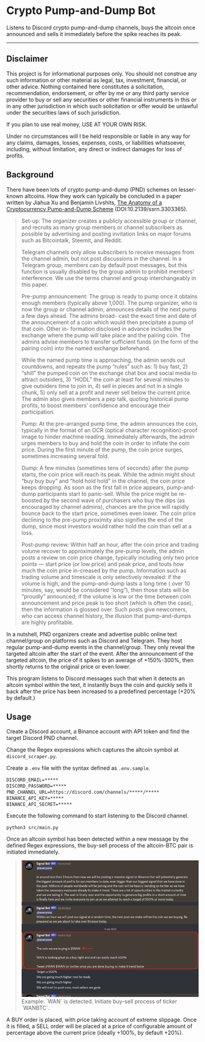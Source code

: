 # Crypto Pump-and-Dump Bot

Listens to Discord crypto pump-and-dump channels, buys the altcoin once announced and sells it immediately before the spike reaches its peak.

---

## Disclaimer

This project is for informational purposes only. You should not construe any such information or other material as
legal, tax, investment, financial, or other advice. Nothing contained here constitutes a solicitation, recommendation,
endorsement, or offer by me or any third party service provider to buy or sell any securities or other financial
instruments in this or in any other jurisdiction in which such solicitation or offer would be unlawful under the
securities laws of such jurisdiction.

If you plan to use real money, USE AT YOUR OWN RISK.

Under no circumstances will I be held responsible or liable in any way for any claims, damages, losses, expenses, costs,
or liabilities whatsoever, including, without limitation, any direct or indirect damages for loss of profits.

## Background

There have been lots of crypto pump-and-dump (PND) schemes on lesser-known altcoins. How they work can typically be
concluded in a paper written by Jiahua Xu and Benjamin Livshits, [The Anatomy of a Cryptocurrency Pump-and-Dump Scheme](https://arxiv.org/abs/1811.10109) (DOI:10.2139/ssrn.3303365).

> Set-up: The organizer creates a publicly accessible group or channel, and recruits as many group members or channel
> subscribers as possible by advertising and posting invitation links on major forums such as Bitcointalk, Steemit, and
> Reddit.
>
> Telegram channels only allow subscribers to receive messages from the channel admin, but not post discussions in the
> channel. In a Telegram group, members can by default post messages, but this function is usually disabled by the group
> admin to prohibit members’ interference. We use the terms channel and group interchangeably in this paper.
>
> Pre-pump announcement: The group is ready to pump once it obtains enough members (typically above 1,000). The pump
> organizer, who is now the group or channel admin, announces details of the next pump a few days ahead. The admins broad-
> cast the exact time and date of the announcement of a coin which would then precipitate a pump of that coin. Other in-
> formation disclosed in advance includes the exchange where the pump will take place and the pairing coin. The admins
> advise members to transfer sufficient funds (in the form of the pairing coin) into the named exchange beforehand.
>
> While the named pump time is approaching, the admin sends out countdowns, and repeats the pump “rules” such as: 1) buy
> fast, 2) “shill” the pumped coin on the exchange chat box and social media to attract outsiders, 3) “HODL” the coin at
> least for several minutes to give outsiders time to join in, 4) sell in pieces and not in a single chunk, 5) only sell
> at a profit and never sell below the current price. The admin also gives members a pep talk, quoting historical pump
> profits, to boost members’ confidence and encourage their participation.
>
> Pump: At the pre-arranged pump time, the admin announces the coin, typically in the format of an OCR (optical
> character recognition)-proof image to hinder machine reading. Immediately afterwards, the admin urges
> members to buy and hold the coin in order to inflate the coin price. During the first minute of the pump, the coin price
> surges, sometimes increasing several fold.
>
> Dump: A few minutes (sometimes tens of seconds) after the pump starts, the coin price will reach its peak. While the
> admin might shout “buy buy buy” and “hold hold hold” in the channel, the coin price keeps dropping. As soon as the first
> fall in price appears, pump-and-dump participants start to panic-sell. While the price might be re-boosted by the second
> wave of purchasers who buy the dips (as encouraged by channel admins), chances are the price will rapidly bounce back to
> the start price, sometimes even lower. The coin price declining to the pre-pump proximity also signifies the end of the
> dump, since most investors would rather hold the coin than sell at a loss.
>
> Post-pump review: Within half an hour, after the coin price and trading volume recover to approximately the pre-pump
> levels, the admin posts a review on coin price change, typically including only two price points — start price (or low
> price) and peak price, and touts how much the coin price in-creased by the pump. Information such as trading
> volume and timescale is only selectively revealed: if the volume is high, and the pump-and-dump lasts a long time (
> over 10 minutes, say, would be considered “long”), then those stats will be “proudly” announced; if the volume is low or
> the time between coin announcement and price peak is too short (which is often the case), then the information is
> glossed over. Such posts give newcomers, who can access channel history, the illusion that pump-and-dumps are highly
> profitable.

In a nutshell, PND organizers create and advertise public online text channel/group on platforms such as Discord and
Telegram. They host regular pump-and-dump events in the channel/group. They only reveal the targeted altcoin after 
the start of the event. After the announcement of the targeted altcoin, the price of it spikes to an average of +150%-300%, 
then shortly returns to the original price or even lower.

This program listens to Discord messages such that when it detects an altcoin symbol within the text, it instantly buys the
coin and quickly sells it back after the price has been increased to a predefined percentage (+20% by default.)

## Usage

Create a Discord account, a Binance account with API token and find the target Discord PND channel.

Change the Regex expressions which captures the altcoin symbol at `discord_scraper.py`.

Create a `.env` file with the syntax defined as `.env.sample`.

```
DISCORD_EMAIL=*****
DISCORD_PASSWORD=*****
PND_CHANNEL_URL=https://discord.com/channels/*****/*****
BINANCE_API_KEY=*****
BINANCE_API_SECRET=*****
```

Execute the following command to start listening to the Discord channel.

```shell
python3 src/main.py
```


Once an altcoin symbol has been detected within a new message by the defined Regex expressions, the buy-sell process of the altcoin-BTC pair is initiated immediately.
> <img src="docs/message-example.png">
> Example: `WAN` is detected. Initiate buy-sell process of ticker `WANBTC`.


A BUY order is placed, with price taking account of extreme slippage. Once it is filled, a SELL order will be placed at a price of configurable amount of percentage above the current price (ideally +100%, by default +20%).
